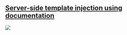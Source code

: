 ## [Server-side template injection using documentation](https://portswigger.net/web-security/all-labs)

![](https://github.com/nu11secur1ty/PortSwigger-Web-Security-Academy/blob/main/Server-side-template-injection/Server-side-template-injection-using-documentation/Docs/Screenshot%202022-05-10%20192234.png)
